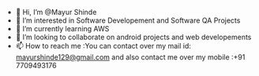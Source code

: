 - 👋 Hi, I’m @Mayur Shinde
- 👀 I’m interested in Software Developement and Software QA Projects
- 🌱 I’m currently learning AWS
- 💞️ I’m looking to collaborate on android projects and web developements
- 📫 How to reach me :You can contact over my mail id: mayurshinde129@gmail.com and also contact me over my mobile :+91 7709493176
<!---
mayurs44/mayurs44 is a ✨ special ✨ repository because its `README.md` (this file) appears on your GitHub profile.
You can click the Preview link to take a look at your changes.
--->
